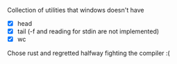 Collection of utilities that windows doesn't have

- [x] head
- [x] tail (-f and reading for stdin are not implemented)
- [x] wc

Chose rust and regretted halfway fighting the compiler :(
